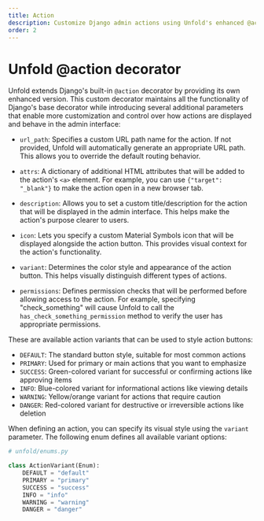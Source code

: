 ```yaml
---
title: Action
description: Customize Django admin actions using Unfold's enhanced @action decorator with URL paths, HTML attributes, icons, button variants, and permission checks for improved interface functionality.
order: 2
---
```


# Unfold @action decorator

Unfold extends Django's built-in `@action` decorator by providing its own enhanced version. This custom decorator maintains all the functionality of Django's base decorator while introducing several additional parameters that enable more customization and control over how actions are displayed and behave in the admin interface:

- `url_path`: Specifies a custom URL path name for the action. If not provided, Unfold will automatically generate an appropriate URL path. This allows you to override the default routing behavior.

- `attrs`: A dictionary of additional HTML attributes that will be added to the action's `<a>` element. For example, you can use `{"target": "_blank"}` to make the action open in a new browser tab.

- `description`: Allows you to set a custom title/description for the action that will be displayed in the admin interface. This helps make the action's purpose clearer to users.

- `icon`: Lets you specify a custom Material Symbols icon that will be displayed alongside the action button. This provides visual context for the action's functionality.

- `variant`: Determines the color style and appearance of the action button. This helps visually distinguish different types of actions.

- `permissions`: Defines permission checks that will be performed before allowing access to the action. For example, specifying "check_something" will cause Unfold to call the `has_check_something_permission` method to verify the user has appropriate permissions.

These are available action variants that can be used to style action buttons:

- `DEFAULT`: The standard button style, suitable for most common actions
- `PRIMARY`: Used for primary or main actions that you want to emphasize
- `SUCCESS`: Green-colored variant for successful or confirming actions like approving items
- `INFO`: Blue-colored variant for informational actions like viewing details
- `WARNING`: Yellow/orange variant for actions that require caution
- `DANGER`: Red-colored variant for destructive or irreversible actions like deletion

When defining an action, you can specify its visual style using the `variant` parameter. The following enum defines all available variant options:

```python
# unfold/enums.py

class ActionVariant(Enum):
    DEFAULT = "default"
    PRIMARY = "primary"
    SUCCESS = "success"
    INFO = "info"
    WARNING = "warning"
    DANGER = "danger"
```
